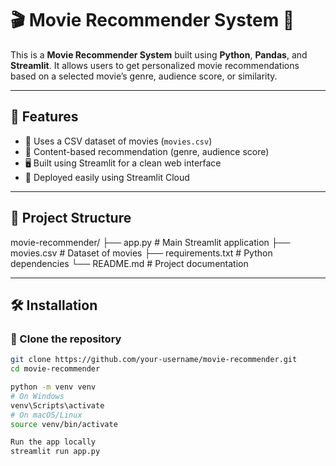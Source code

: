# 🎬 Movie Recommender System 🎥

This is a **Movie Recommender System** built using **Python**, **Pandas**, and **Streamlit**. It allows users to get personalized movie recommendations based on a selected movie’s genre, audience score, or similarity.

---

## 📌 Features

- 📂 Uses a CSV dataset of movies (`movies.csv`)
- 🧠 Content-based recommendation (genre, audience score)
- 🖥️ Built using Streamlit for a clean web interface
- 🚀 Deployed easily using Streamlit Cloud

---

## 📁 Project Structure
movie-recommender/
├── app.py # Main Streamlit application
├── movies.csv # Dataset of movies
├── requirements.txt # Python dependencies
└── README.md # Project documentation

---

## 🛠️ Installation

### 🔸 Clone the repository

```bash
git clone https://github.com/your-username/movie-recommender.git
cd movie-recommender

python -m venv venv
# On Windows
venv\Scripts\activate
# On macOS/Linux
source venv/bin/activate

Run the app locally
streamlit run app.py
